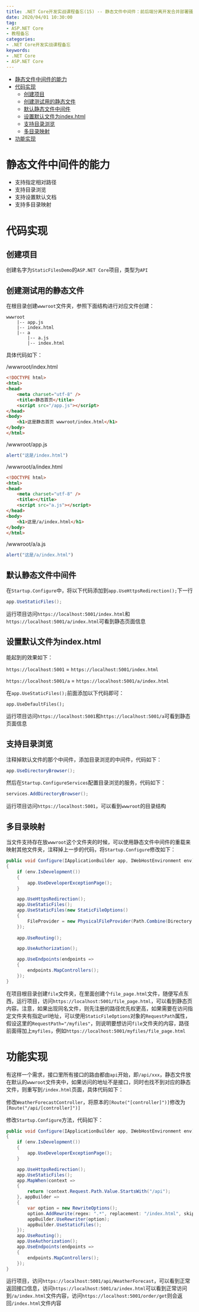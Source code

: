 ```yaml
---
title: .NET Core开发实战课程备忘(15) -- 静态文件中间件：前后端分离开发合并部署骚操作
date: 2020/04/01 10:30:00
tag:
- ASP.NET Core
- 教程备忘
categories:
- .NET Core开发实战课程备忘
keywords:
- .NET Core
- ASP.NET Core
---
```


- [静态文件中间件的能力](#%e9%9d%99%e6%80%81%e6%96%87%e4%bb%b6%e4%b8%ad%e9%97%b4%e4%bb%b6%e7%9a%84%e8%83%bd%e5%8a%9b)
- [代码实现](#%e4%bb%a3%e7%a0%81%e5%ae%9e%e7%8e%b0)
  - [创建项目](#%e5%88%9b%e5%bb%ba%e9%a1%b9%e7%9b%ae)
  - [创建测试用的静态文件](#%e5%88%9b%e5%bb%ba%e6%b5%8b%e8%af%95%e7%94%a8%e7%9a%84%e9%9d%99%e6%80%81%e6%96%87%e4%bb%b6)
  - [默认静态文件中间件](#%e9%bb%98%e8%ae%a4%e9%9d%99%e6%80%81%e6%96%87%e4%bb%b6%e4%b8%ad%e9%97%b4%e4%bb%b6)
  - [设置默认文件为index.html](#%e8%ae%be%e7%bd%ae%e9%bb%98%e8%ae%a4%e6%96%87%e4%bb%b6%e4%b8%baindexhtml)
  - [支持目录浏览](#%e6%94%af%e6%8c%81%e7%9b%ae%e5%bd%95%e6%b5%8f%e8%a7%88)
  - [多目录映射](#%e5%a4%9a%e7%9b%ae%e5%bd%95%e6%98%a0%e5%b0%84)
- [功能实现](#%e5%8a%9f%e8%83%bd%e5%ae%9e%e7%8e%b0)

# 静态文件中间件的能力
* 支持指定相对路径
* 支持目录浏览
* 支持设置默认文档
* 支持多目录映射

# 代码实现
## 创建项目
创建名字为`StaticFilesDemo`的`ASP.NET Core`项目，类型为`API`
## 创建测试用的静态文件
在根目录创建`wwwroot`文件夹，参照下面结构进行对应文件创建：
```
wwwroot
    |-- app.js
    |-- index.html
    |-- a
        |-- a.js
        |-- index.html
```
具体代码如下：

/wwwroot/index.html
``` html
<!DOCTYPE html>
<html>
<head>
    <meta charset="utf-8" />
    <title>静态首页</title>
    <script src="/app.js"></script>
</head>
<body>
    <h1>这是静态首页 wwwroot/index.html</h1>
</body>
</html>
```
/wwwroot/app.js
``` javascript
alert("这是/index.html")
```
/wwwroot/a/index.html
``` html
<!DOCTYPE html>
<html>
<head>
    <meta charset="utf-8" />
    <title></title>
    <script src="a.js"></script>
</head>
<body>
    <h1>这是/a/index.html</h1>
</body>
</html>
```
/wwwroot/a/a.js
``` javascript
alert("这是/a/index.html")
```

## 默认静态文件中间件
在`Startup.Configure`中，将以下代码添加到`app.UseHttpsRedirection();`下一行
``` csharp
app.UseStaticFiles();
```
运行项目访问`https://localhost:5001/index.html`和`https://localhost:5001/a/index.html`可看到静态页面信息

## 设置默认文件为index.html
能起到的效果如下：

`https://localhost:5001` = `https://localhost:5001/index.html`

`https://localhost:5001/a` = `https://localhost:5001/a/index.html`

在`app.UseStaticFiles();`前面添加以下代码即可：
```
app.UseDefaultFiles();
```
运行项目访问`https://localhost:5001`和`https://localhost:5001/a`可看到静态页面信息

## 支持目录浏览
注释掉默认文件的那个中间件，添加目录浏览的中间件，代码如下：
``` csharp
app.UseDirectoryBrowser();
```
然后在`Startup.ConfigureServices`配置目录浏览的服务，代码如下：
``` csharp
services.AddDirectoryBrowser();
```
运行项目访问`https://localhost:5001`，可以看到`wwwroot`的目录结构


## 多目录映射
当文件支持存在放`wwwroot`这个文件夹的时候，可以使用静态文件中间件的重载来映射其他文件夹，注释掉上一步的代码，将`Startup.Configure`修改如下：
``` csharp
public void Configure(IApplicationBuilder app, IWebHostEnvironment env)
{
    if (env.IsDevelopment())
    {
        app.UseDeveloperExceptionPage();
    }

    app.UseHttpsRedirection();
    app.UseStaticFiles();
    app.UseStaticFiles(new StaticFileOptions()
    {
        FileProvider = new PhysicalFileProvider(Path.Combine(Directory.GetCurrentDirectory(), "file"))
    });
    
    app.UseRouting();

    app.UseAuthorization();

    app.UseEndpoints(endpoints =>
    {
        endpoints.MapControllers();
    });
}
```
在项目根目录创建`file`文件夹，在里面创建个`file_page.html`文件，随便写点东西，运行项目，访问`https://localhost:5001/file_page.html`，可以看到静态页内容。注意，如果出现同名文件，则先注册的路径优先权更高，如果需要在访问指定文件夹有指定url地址，可以使用`StaticFileOptions`对象的`RequestPath`属性，假设这里的`RequestPath="/myfiles"`，则说明要想访问`file`文件夹的内容，路径前面得加上`myfiles`，例如`https://localhost:5001/myfiles/file_page.html`

# 功能实现
有这样一个需求，接口里所有接口的路由都由`api`开始，即`/api/xxx`，静态文件放在默认的`wwwroot`文件夹中，如果访问的地址不是接口，同时也找不到对应的静态文件，则重写到`/index.html`页面，具体代码如下：

修改`WeatherForecastController`，将原本的`[Route("[controller]")]`修改为`[Route("/api/[controller]")]`

修改`Startup.Configure`方法，代码如下：
``` csharp
public void Configure(IApplicationBuilder app, IWebHostEnvironment env)
{
    if (env.IsDevelopment())
    {
        app.UseDeveloperExceptionPage();
    }

    app.UseHttpsRedirection();
    app.UseStaticFiles();
    app.MapWhen(context =>
    {
        return !context.Request.Path.Value.StartsWith("/api");
    }, appBuilder =>
    {
        var option = new RewriteOptions();
        option.AddRewrite(regex: ".*", replacement: "/index.html", skipRemainingRules: true);
        appBuilder.UseRewriter(option);
        appBuilder.UseStaticFiles();
    });
    app.UseRouting();
    app.UseAuthorization();
    app.UseEndpoints(endpoints =>
    {
        endpoints.MapControllers();
    });
}
```
运行项目，访问`https://localhost:5001/api/WeatherForecast`，可以看到正常返回接口信息，访问`https://localhost:5001/a/index.html`可以看到正常访问到`/a/index.html`文件内容，访问`https://localhost:5001/order/get`则会返回`/index.html`文件内容